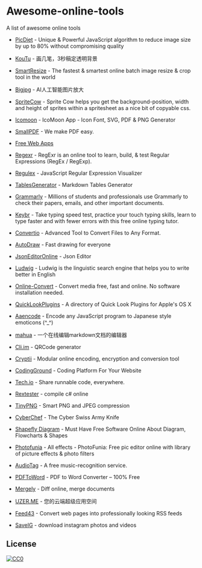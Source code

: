 # Awesome-online-tools

A list of awesome online tools


- [PicDiet](https://www.picdiet.com) - Unique & Powerful JavaScript algorithm to reduce image size by up to 80% without compromising quality
- [KouTu](https://www.gaoding.com/koutu/) - 画几笔，3秒稿定透明背景
- [SmartResize]( https://www.smartresize.com) - The fastest & smartest online batch image resize & crop tool in the world
- [Bigjpg](http://bigjpg.com) - AI人工智能图片放大
- [SpriteCow](http://www.spritecow.com) - Sprite Cow helps you get the background-position, width and height of sprites within a spritesheet as a nice bit of copyable css. 
- [Icomoon]( https://icomoon.io/app/#/select) - IcoMoon App - Icon Font, SVG, PDF & PNG Generator
- [SmallPDF](https://smallpdf.com/) - We make PDF easy.
- [Free Web Apps](https://123apps.com/)
- [Regexr](https://regexr.com/) - RegExr is an online tool to learn, build, & test Regular Expressions (RegEx / RegExp).
- [Regulex](https://jex.im/regulex/#!flags=&re=%5E(a%7Cb)*%3F%24) - JavaScript Regular Expression Visualizer
- [TablesGenerator](http://www.tablesgenerator.com/markdown_tables) - Markdown Tables Generator
- [Grammarly](https://www.grammarly.com) - Millions of students and professionals use Grammarly to 
check their papers, emails, and other important documents.
- [Keybr](https://www.keybr.com/) - Take typing speed test, practice your touch typing skills, learn to type faster and with fewer errors with this free online typing tutor.
- [Convertio](https://convertio.co/) - Advanced Tool to Convert Files to Any Format.
- [AutoDraw](https://www.autodraw.com/) - Fast drawing for everyone
- [JsonEditorOnline](http://jsoneditoronline.org) - Json Editor

- [Ludwig](https://ludwig.guru) - Ludwig is the linguistic search engine that helps you to write better in English
- [Online-Convert](https://www.online-convert.com) - Convert media free, fast and online. No software installation needed.

- [QuickLookPlugins](https://www.quicklookplugins.com) - A directory of Quick Look Plugins for Apple's OS X
- [Aaencode](http://utf-8.jp/public/aaencode.html?src=alert(%22test%22)) - Encode any JavaScript program to Japanese style emoticons (^_^)
- [mahua](http://mahua.jser.me) - 一个在线编辑markdown文档的编辑器
- [Cli.im](https://cli.im) - QRCode generator
- [Cryptii](https://cryptii.com) - Modular online encoding, encryption and conversion tool




- [CodingGround](http://www.tutorialspoint.com/codingground.htm) - Coding Platform For Your Website


- [Tech.io](https://tech.io/snippet ) - Share runnable code, everywhere.


- [Rextester](http://rextester.com/) - compile c# online

- [TinyPNG](https://tinypng.com/) - Smart PNG and JPEG compression

- [CyberChef](https://gchq.github.io/CyberChef/) - The Cyber Swiss Army Knife
- [Shapefly Diagram](http://d.shapefly.com) - Must Have Free Software Online About Diagram, Flowcharts & Shapes 
- [Photofunia](http://photofunia.com/) - All effects - PhotoFunia: Free pic editor online with library of picture effects & photo filters
- [AudioTag](http://audiotag.info/index.php) -  A free music-recognition service.
- [PDFToWord](https://www.pdftoword.com/) - PDF to Word Converter – 100% Free
- [Mergely](http://www.mergely.com/editor) - Diff online, merge documents
- [UZER.ME](https://uzer.me/) - 您的云端超级应用空间
- [Feed43](http://www.feed43.com/) - Convert web pages into professionally looking RSS feeds
- [SaveIG](https://saveig.com/?r=cf) - download instagram photos and videos



## License

[![CC0](https://licensebuttons.net/p/zero/1.0/88x31.png)](http://creativecommons.org/publicdomain/zero/1.0/)
